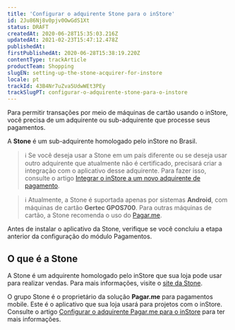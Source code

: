 ```yaml
---
title: 'Configurar o adquirente Stone para o inStore'
id: 2Ju86Nj8v0pjv0OwGdS1Xt
status: DRAFT
createdAt: 2020-06-28T15:35:03.216Z
updatedAt: 2021-02-23T15:47:12.478Z
publishedAt: 
firstPublishedAt: 2020-06-28T15:38:19.220Z
contentType: trackArticle
productTeam: Shopping
slugEN: setting-up-the-stone-acquirer-for-instore
locale: pt
trackId: 43B4Nr7uZva5UdwWEt3PEy
trackSlugPT: configurar-o-adquirente-stone-para-o-instore
---
```


Para permitir transações por meio de máquinas de cartão usando o inStore, você precisa de um adquirente ou sub-adquirente que processe seus pagamentos.

A __Stone__ é um sub-adquirente homologado pelo inStore no Brasil.

>ℹ️ Se você deseja usar a Stone em um país diferente ou se deseja usar outro adquirente que atualmente não é certificado, precisará criar a integração com o aplicativo desse adquirente. Para fazer isso, consulte o artigo [Integrar o inStore a um novo adquirente de pagamento](https://help.vtex.com/pt/tracks/instore-integration--6NTqymtXmL9cNy8w1ouAod).

>ℹ️ Atualmente, a Stone é suportada apenas por sistemas **Android**, com máquinas de cartão **Gertec GPOS700**. Para outras máquinas de cartão, a Stone recomenda o uso do [Pagar.me](https://help.vtex.com/pt/tracks/instore-payments--43B4Nr7uZva5UdwWEt3PEy/1obqdkoH82yFWtaMbwcJKx).

Antes de instalar o aplicativo da Stone, verifique se você concluiu a etapa anterior da configuração do módulo Pagamentos.

## O que é a Stone

A Stone é um adquirente homologado pelo inStore que sua loja pode usar para realizar vendas. Para mais informações, visite o [site da Stone](https://www.stone.com.br).

O grupo Stone é o proprietário da solução **Pagar.me** para pagamentos mobile. Este é o aplicativo que sua loja usará para projetos com o inStore. Consulte o artigo [Configurar o adquirente Pagar.me para o inStore](https://help.vtex.com/pt/tracks/instore-payments--43B4Nr7uZva5UdwWEt3PEy/1obqdkoH82yFWtaMbwcJKx) para ter mais informações.
